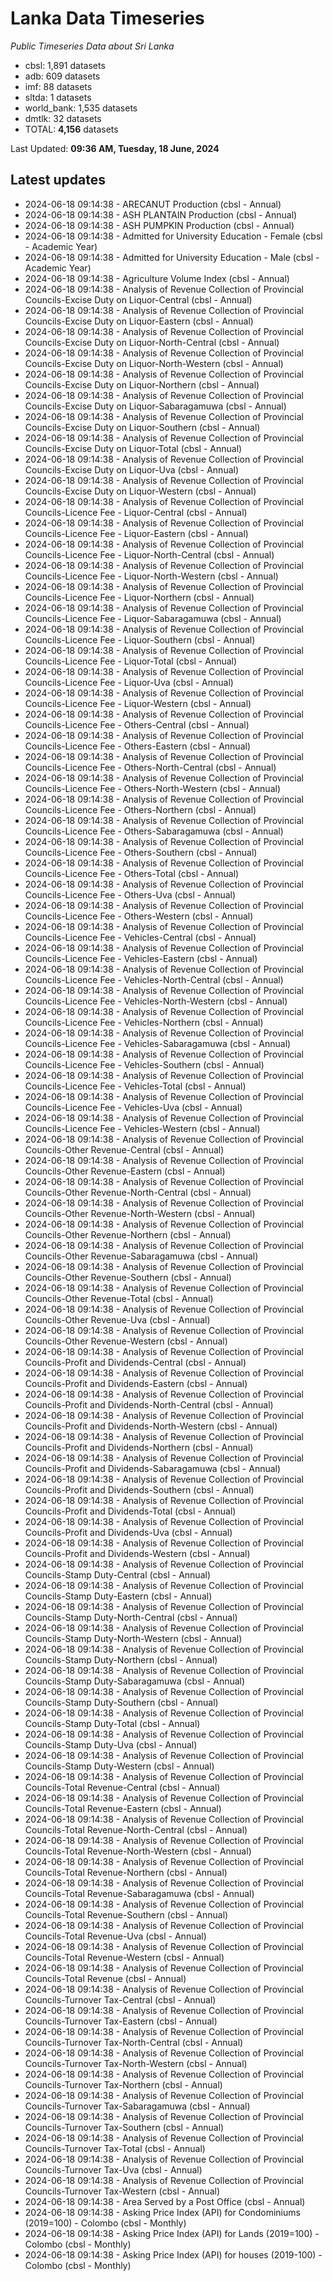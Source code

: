 # Lanka Data Timeseries
*Public Timeseries Data about Sri Lanka*

* cbsl: 1,891 datasets
* adb: 609 datasets
* imf: 88 datasets
* sltda: 1 datasets
* world_bank: 1,535 datasets
* dmtlk: 32 datasets
* TOTAL: **4,156** datasets

Last Updated: **09:36 AM, Tuesday, 18 June, 2024**

## Latest updates

* 2024-06-18 09:14:38 - ARECANUT Production (cbsl - Annual)
* 2024-06-18 09:14:38 - ASH PLANTAIN Production (cbsl - Annual)
* 2024-06-18 09:14:38 - ASH PUMPKIN Production (cbsl - Annual)
* 2024-06-18 09:14:38 - Admitted for University Education - Female (cbsl - Academic Year)
* 2024-06-18 09:14:38 - Admitted for University Education - Male (cbsl - Academic Year)
* 2024-06-18 09:14:38 - Agriculture Volume Index (cbsl - Annual)
* 2024-06-18 09:14:38 - Analysis of Revenue Collection of Provincial Councils-Excise Duty on Liquor-Central (cbsl - Annual)
* 2024-06-18 09:14:38 - Analysis of Revenue Collection of Provincial Councils-Excise Duty on Liquor-Eastern (cbsl - Annual)
* 2024-06-18 09:14:38 - Analysis of Revenue Collection of Provincial Councils-Excise Duty on Liquor-North-Central (cbsl - Annual)
* 2024-06-18 09:14:38 - Analysis of Revenue Collection of Provincial Councils-Excise Duty on Liquor-North-Western (cbsl - Annual)
* 2024-06-18 09:14:38 - Analysis of Revenue Collection of Provincial Councils-Excise Duty on Liquor-Northern (cbsl - Annual)
* 2024-06-18 09:14:38 - Analysis of Revenue Collection of Provincial Councils-Excise Duty on Liquor-Sabaragamuwa (cbsl - Annual)
* 2024-06-18 09:14:38 - Analysis of Revenue Collection of Provincial Councils-Excise Duty on Liquor-Southern (cbsl - Annual)
* 2024-06-18 09:14:38 - Analysis of Revenue Collection of Provincial Councils-Excise Duty on Liquor-Total (cbsl - Annual)
* 2024-06-18 09:14:38 - Analysis of Revenue Collection of Provincial Councils-Excise Duty on Liquor-Uva (cbsl - Annual)
* 2024-06-18 09:14:38 - Analysis of Revenue Collection of Provincial Councils-Excise Duty on Liquor-Western (cbsl - Annual)
* 2024-06-18 09:14:38 - Analysis of Revenue Collection of Provincial Councils-Licence Fee - Liquor-Central (cbsl - Annual)
* 2024-06-18 09:14:38 - Analysis of Revenue Collection of Provincial Councils-Licence Fee - Liquor-Eastern (cbsl - Annual)
* 2024-06-18 09:14:38 - Analysis of Revenue Collection of Provincial Councils-Licence Fee - Liquor-North-Central (cbsl - Annual)
* 2024-06-18 09:14:38 - Analysis of Revenue Collection of Provincial Councils-Licence Fee - Liquor-North-Western (cbsl - Annual)
* 2024-06-18 09:14:38 - Analysis of Revenue Collection of Provincial Councils-Licence Fee - Liquor-Northern (cbsl - Annual)
* 2024-06-18 09:14:38 - Analysis of Revenue Collection of Provincial Councils-Licence Fee - Liquor-Sabaragamuwa (cbsl - Annual)
* 2024-06-18 09:14:38 - Analysis of Revenue Collection of Provincial Councils-Licence Fee - Liquor-Southern (cbsl - Annual)
* 2024-06-18 09:14:38 - Analysis of Revenue Collection of Provincial Councils-Licence Fee - Liquor-Total (cbsl - Annual)
* 2024-06-18 09:14:38 - Analysis of Revenue Collection of Provincial Councils-Licence Fee - Liquor-Uva (cbsl - Annual)
* 2024-06-18 09:14:38 - Analysis of Revenue Collection of Provincial Councils-Licence Fee - Liquor-Western (cbsl - Annual)
* 2024-06-18 09:14:38 - Analysis of Revenue Collection of Provincial Councils-Licence Fee - Others-Central (cbsl - Annual)
* 2024-06-18 09:14:38 - Analysis of Revenue Collection of Provincial Councils-Licence Fee - Others-Eastern (cbsl - Annual)
* 2024-06-18 09:14:38 - Analysis of Revenue Collection of Provincial Councils-Licence Fee - Others-North-Central (cbsl - Annual)
* 2024-06-18 09:14:38 - Analysis of Revenue Collection of Provincial Councils-Licence Fee - Others-North-Western (cbsl - Annual)
* 2024-06-18 09:14:38 - Analysis of Revenue Collection of Provincial Councils-Licence Fee - Others-Northern (cbsl - Annual)
* 2024-06-18 09:14:38 - Analysis of Revenue Collection of Provincial Councils-Licence Fee - Others-Sabaragamuwa (cbsl - Annual)
* 2024-06-18 09:14:38 - Analysis of Revenue Collection of Provincial Councils-Licence Fee - Others-Southern (cbsl - Annual)
* 2024-06-18 09:14:38 - Analysis of Revenue Collection of Provincial Councils-Licence Fee - Others-Total (cbsl - Annual)
* 2024-06-18 09:14:38 - Analysis of Revenue Collection of Provincial Councils-Licence Fee - Others-Uva (cbsl - Annual)
* 2024-06-18 09:14:38 - Analysis of Revenue Collection of Provincial Councils-Licence Fee - Others-Western (cbsl - Annual)
* 2024-06-18 09:14:38 - Analysis of Revenue Collection of Provincial Councils-Licence Fee - Vehicles-Central (cbsl - Annual)
* 2024-06-18 09:14:38 - Analysis of Revenue Collection of Provincial Councils-Licence Fee - Vehicles-Eastern (cbsl - Annual)
* 2024-06-18 09:14:38 - Analysis of Revenue Collection of Provincial Councils-Licence Fee - Vehicles-North-Central (cbsl - Annual)
* 2024-06-18 09:14:38 - Analysis of Revenue Collection of Provincial Councils-Licence Fee - Vehicles-North-Western (cbsl - Annual)
* 2024-06-18 09:14:38 - Analysis of Revenue Collection of Provincial Councils-Licence Fee - Vehicles-Northern (cbsl - Annual)
* 2024-06-18 09:14:38 - Analysis of Revenue Collection of Provincial Councils-Licence Fee - Vehicles-Sabaragamuwa (cbsl - Annual)
* 2024-06-18 09:14:38 - Analysis of Revenue Collection of Provincial Councils-Licence Fee - Vehicles-Southern (cbsl - Annual)
* 2024-06-18 09:14:38 - Analysis of Revenue Collection of Provincial Councils-Licence Fee - Vehicles-Total (cbsl - Annual)
* 2024-06-18 09:14:38 - Analysis of Revenue Collection of Provincial Councils-Licence Fee - Vehicles-Uva (cbsl - Annual)
* 2024-06-18 09:14:38 - Analysis of Revenue Collection of Provincial Councils-Licence Fee - Vehicles-Western (cbsl - Annual)
* 2024-06-18 09:14:38 - Analysis of Revenue Collection of Provincial Councils-Other Revenue-Central (cbsl - Annual)
* 2024-06-18 09:14:38 - Analysis of Revenue Collection of Provincial Councils-Other Revenue-Eastern (cbsl - Annual)
* 2024-06-18 09:14:38 - Analysis of Revenue Collection of Provincial Councils-Other Revenue-North-Central (cbsl - Annual)
* 2024-06-18 09:14:38 - Analysis of Revenue Collection of Provincial Councils-Other Revenue-North-Western (cbsl - Annual)
* 2024-06-18 09:14:38 - Analysis of Revenue Collection of Provincial Councils-Other Revenue-Northern (cbsl - Annual)
* 2024-06-18 09:14:38 - Analysis of Revenue Collection of Provincial Councils-Other Revenue-Sabaragamuwa (cbsl - Annual)
* 2024-06-18 09:14:38 - Analysis of Revenue Collection of Provincial Councils-Other Revenue-Southern (cbsl - Annual)
* 2024-06-18 09:14:38 - Analysis of Revenue Collection of Provincial Councils-Other Revenue-Total (cbsl - Annual)
* 2024-06-18 09:14:38 - Analysis of Revenue Collection of Provincial Councils-Other Revenue-Uva (cbsl - Annual)
* 2024-06-18 09:14:38 - Analysis of Revenue Collection of Provincial Councils-Other Revenue-Western (cbsl - Annual)
* 2024-06-18 09:14:38 - Analysis of Revenue Collection of Provincial Councils-Profit and Dividends-Central (cbsl - Annual)
* 2024-06-18 09:14:38 - Analysis of Revenue Collection of Provincial Councils-Profit and Dividends-Eastern (cbsl - Annual)
* 2024-06-18 09:14:38 - Analysis of Revenue Collection of Provincial Councils-Profit and Dividends-North-Central (cbsl - Annual)
* 2024-06-18 09:14:38 - Analysis of Revenue Collection of Provincial Councils-Profit and Dividends-North-Western (cbsl - Annual)
* 2024-06-18 09:14:38 - Analysis of Revenue Collection of Provincial Councils-Profit and Dividends-Northern (cbsl - Annual)
* 2024-06-18 09:14:38 - Analysis of Revenue Collection of Provincial Councils-Profit and Dividends-Sabaragamuwa (cbsl - Annual)
* 2024-06-18 09:14:38 - Analysis of Revenue Collection of Provincial Councils-Profit and Dividends-Southern (cbsl - Annual)
* 2024-06-18 09:14:38 - Analysis of Revenue Collection of Provincial Councils-Profit and Dividends-Total (cbsl - Annual)
* 2024-06-18 09:14:38 - Analysis of Revenue Collection of Provincial Councils-Profit and Dividends-Uva (cbsl - Annual)
* 2024-06-18 09:14:38 - Analysis of Revenue Collection of Provincial Councils-Profit and Dividends-Western (cbsl - Annual)
* 2024-06-18 09:14:38 - Analysis of Revenue Collection of Provincial Councils-Stamp Duty-Central (cbsl - Annual)
* 2024-06-18 09:14:38 - Analysis of Revenue Collection of Provincial Councils-Stamp Duty-Eastern (cbsl - Annual)
* 2024-06-18 09:14:38 - Analysis of Revenue Collection of Provincial Councils-Stamp Duty-North-Central (cbsl - Annual)
* 2024-06-18 09:14:38 - Analysis of Revenue Collection of Provincial Councils-Stamp Duty-North-Western (cbsl - Annual)
* 2024-06-18 09:14:38 - Analysis of Revenue Collection of Provincial Councils-Stamp Duty-Northern (cbsl - Annual)
* 2024-06-18 09:14:38 - Analysis of Revenue Collection of Provincial Councils-Stamp Duty-Sabaragamuwa (cbsl - Annual)
* 2024-06-18 09:14:38 - Analysis of Revenue Collection of Provincial Councils-Stamp Duty-Southern (cbsl - Annual)
* 2024-06-18 09:14:38 - Analysis of Revenue Collection of Provincial Councils-Stamp Duty-Total (cbsl - Annual)
* 2024-06-18 09:14:38 - Analysis of Revenue Collection of Provincial Councils-Stamp Duty-Uva (cbsl - Annual)
* 2024-06-18 09:14:38 - Analysis of Revenue Collection of Provincial Councils-Stamp Duty-Western (cbsl - Annual)
* 2024-06-18 09:14:38 - Analysis of Revenue Collection of Provincial Councils-Total Revenue-Central (cbsl - Annual)
* 2024-06-18 09:14:38 - Analysis of Revenue Collection of Provincial Councils-Total Revenue-Eastern (cbsl - Annual)
* 2024-06-18 09:14:38 - Analysis of Revenue Collection of Provincial Councils-Total Revenue-North-Central (cbsl - Annual)
* 2024-06-18 09:14:38 - Analysis of Revenue Collection of Provincial Councils-Total Revenue-North-Western (cbsl - Annual)
* 2024-06-18 09:14:38 - Analysis of Revenue Collection of Provincial Councils-Total Revenue-Northern (cbsl - Annual)
* 2024-06-18 09:14:38 - Analysis of Revenue Collection of Provincial Councils-Total Revenue-Sabaragamuwa (cbsl - Annual)
* 2024-06-18 09:14:38 - Analysis of Revenue Collection of Provincial Councils-Total Revenue-Southern (cbsl - Annual)
* 2024-06-18 09:14:38 - Analysis of Revenue Collection of Provincial Councils-Total Revenue-Uva (cbsl - Annual)
* 2024-06-18 09:14:38 - Analysis of Revenue Collection of Provincial Councils-Total Revenue-Western (cbsl - Annual)
* 2024-06-18 09:14:38 - Analysis of Revenue Collection of Provincial Councils-Total Revenue (cbsl - Annual)
* 2024-06-18 09:14:38 - Analysis of Revenue Collection of Provincial Councils-Turnover Tax-Central (cbsl - Annual)
* 2024-06-18 09:14:38 - Analysis of Revenue Collection of Provincial Councils-Turnover Tax-Eastern (cbsl - Annual)
* 2024-06-18 09:14:38 - Analysis of Revenue Collection of Provincial Councils-Turnover Tax-North-Central (cbsl - Annual)
* 2024-06-18 09:14:38 - Analysis of Revenue Collection of Provincial Councils-Turnover Tax-North-Western (cbsl - Annual)
* 2024-06-18 09:14:38 - Analysis of Revenue Collection of Provincial Councils-Turnover Tax-Northern (cbsl - Annual)
* 2024-06-18 09:14:38 - Analysis of Revenue Collection of Provincial Councils-Turnover Tax-Sabaragamuwa (cbsl - Annual)
* 2024-06-18 09:14:38 - Analysis of Revenue Collection of Provincial Councils-Turnover Tax-Southern (cbsl - Annual)
* 2024-06-18 09:14:38 - Analysis of Revenue Collection of Provincial Councils-Turnover Tax-Total (cbsl - Annual)
* 2024-06-18 09:14:38 - Analysis of Revenue Collection of Provincial Councils-Turnover Tax-Uva (cbsl - Annual)
* 2024-06-18 09:14:38 - Analysis of Revenue Collection of Provincial Councils-Turnover Tax-Western (cbsl - Annual)
* 2024-06-18 09:14:38 - Area Served by a Post Office (cbsl - Annual)
* 2024-06-18 09:14:38 - Asking Price Index (API) for Condominiums (2019=100) - Colombo (cbsl - Monthly)
* 2024-06-18 09:14:38 - Asking Price Index (API) for Lands (2019=100) - Colombo (cbsl - Monthly)
* 2024-06-18 09:14:38 - Asking Price Index (API) for houses (2019-100) - Colombo (cbsl - Monthly)